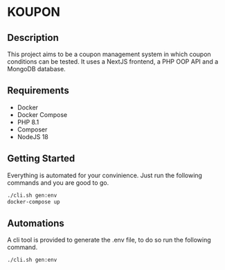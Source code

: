 # KOUPON

## Description

This project aims to be a coupon management system in which coupon conditions can be tested. It uses a NextJS frontend, a PHP OOP API and a MongoDB database.

## Requirements

- Docker
- Docker Compose
- PHP 8.1
- Composer
- NodeJS 18

## Getting Started

Everything is automated for your convinience. Just run the following commands and you are good to go.

```bash
./cli.sh gen:env
docker-compose up
```

## Automations

A cli tool is provided to generate the .env file, to do so run the following command.

```bash
./cli.sh gen:env
```
